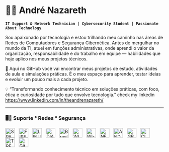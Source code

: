 # 👨‍💻 André Nazareth

**`IT Support & Network Technician | Cybersecurity Student | Passionate About Technology`**

Sou apaixonado por tecnologia e estou trilhando meu caminho nas áreas de Redes de Computadores e Segurança Cibernética.
Antes de mergulhar no mundo da TI, atuei em funções administrativas, onde aprendi o valor da organização, responsabilidade e do trabalho em equipe — habilidades que hoje aplico nos meus projetos técnicos.

🚀 Aqui no GitHub você vai encontrar meus projetos de estudo, atividades de aula e simulações práticas.
É o meu espaço para aprender, testar ideias e evoluir um pouco mais a cada projeto.

💡 “Transformando conhecimento técnico em soluções práticas, com foco, ética e curiosidade por tudo que envolve tecnologia.”
    check my linkedin https://www.linkedin.com/in/theandrenazareth/

<p align="left">
    <a 
        />
    </a> 
    <a 
        />
    </a>
</p>

---

### 🖥️🔐 Suporte ° Redes ° Segurança

<img 
    align="left" 
    alt="SPACE"
    title="SPACE" 
    width="30px" 
    style="padding-right: 10px;" 
    src="https://icongr.am/simple/grav.svg?size=128&color=07f236&colored=false" 
/>
<img 
    align="left" 
    alt="FIRE" 
    title="FIRE"
    width="30px" 
    style="padding-right: 10px;" 
    src="https://icongr.am/devicon/codeigniter-plain.svg?size=128&color=f24207" 
/>
<img 
    align="left" 
    alt="LINUX" 
    title="LINUX"
    width="30px" 
    style="padding-right: 10px;" 
    src="https://icongr.am/devicon/linux-original.svg?size=128&color=050505" 
/>
<img 
    align="left" 
    alt="DIAMOND"
    title="DIAMOND" 
    width="30px" 
    style="padding-right: 10px;" 
    src="https://icongr.am/devicon/ruby-plain.svg?size=128&color=f3f2f2" 
/>
<img 
    align="left" 
    alt="Brasília-DF"
    title="Brasília-DF" 
    width="30px" 
    style="padding-right: 10px;" 
    src="https://icongr.am/entypo/location-pin.svg?size=128&color=f70202" 
/>
<img 
    align="left" 
    alt="WINDOWS" 
    title="WINDOWS"
    width="30px" 
    style="padding-right: 10px;" 
    src="https://icongr.am/simple/windows.svg?size=128&color=0254f7&colored=false" 
/>
<img 
    align="left" 
    alt="WI-FI"
    title="WI-FI" 
    width="30px" 
    style="padding-right: 10px;" 
    src="https://icongr.am/entypo/signal.svg?size=128&color=029af7" 
/>
<img 
    align="left" 
    alt="NETWORK" 
    title="NETWORK"
    width="30px" 
    style="padding-right: 10px;" 
    src="https://icongr.am/entypo/network.svg?size=128&color=029af7" 
/>
<img 
    align="left" 
    alt="ANDROID" 
    title="ANDROID"
    width="30px" 
    style="padding-right: 10px;" 
    src="https://icongr.am/fontawesome/android.svg?size=128&color=02f713" 
/>
<img 
    align="left" 
    alt="GRADUANDO" 
    title="GRADUANDO"
    width="30px" 
    style="padding-right: 10px;" 
    src="https://icongr.am/fontawesome/graduation-cap.svg?size=128&color=0233f7" 
/>
<img 
    align="left" 
    alt="CLOUD" 
    title="CLOUD"
    width="30px" 
    style="padding-right: 10px;" 
    src="https://icongr.am/material/cloud.svg?size=128&color=0233f7" 
/>
<img 
    align="left" 
    alt="TREVO" 
    title="TREVO"
    width="30px" 
    style="padding-right: 10px;" 
    src="https://icongr.am/material/clover.svg?size=128&color=02f78d"
    />
          
<img 
    align="left" 
    alt="Git" 
    title="Git"
    width="30px" 
    style="padding-right: 10px;" 
    src="https://cdn.jsdelivr.net/gh/devicons/devicon@latest/icons/git/git-original.svg" 
/>

 


<br/>
<br/>



  




</p>
